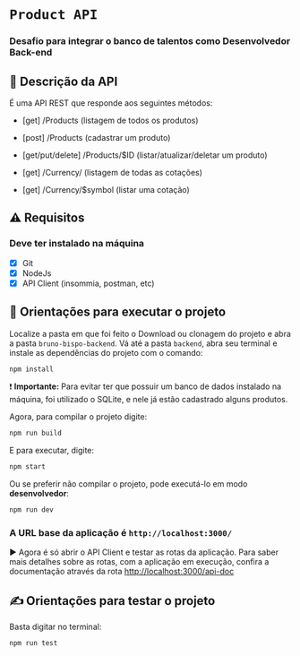 # `Product API`

### Desafio para integrar o banco de talentos como Desenvolvedor Back-end

## :page_facing_up: Descrição da API

É uma API REST que responde aos seguintes métodos:

- [get] /Products (listagem de todos os produtos)
- [post] /Products (cadastrar um produto)
- [get/put/delete] /Products/$ID (listar/atualizar/deletar um produto)

- [get] /Currency/ (listagem de todas as cotações)
- [get] /Currency/$symbol (listar uma cotação)

## :warning: Requisitos

### Deve ter instalado na máquina

- [x] Git
- [x] NodeJs
- [x] API Client (insommia, postman, etc)

## :rocket: Orientações para executar o projeto

Localize a pasta em que foi feito o Download ou clonagem do projeto e abra a pasta `bruno-bispo-backend`. Vá até a pasta `backend`, abra seu terminal e instale as dependências do projeto com o comando:

```bash
npm install
```

:exclamation: **Importante:** Para evitar ter que possuir um banco de dados instalado na máquina, foi utilizado o SQLite, e nele já estão cadastrado alguns produtos.

Agora, para compilar o projeto digite:

```bash
npm run build
```

E para executar, digite:

```bash
npm start
```

Ou se preferir não compilar o projeto, pode executá-lo em modo **desenvolvedor**:

```bash
npm run dev
```

### A URL base da aplicação é `http://localhost:3000/`

:arrow_forward: Agora é só abrir o API Client e testar as rotas da aplicação. Para saber mais detalhes sobre as rotas, com a aplicação em execução, confira a documentação através da rota <http://localhost:3000/api-doc>

## :writing_hand: Orientações para testar o projeto

Basta digitar no terminal:

```bash
npm run test
```
